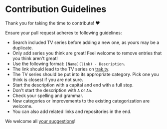 # Contribution Guidelines

Thank you for taking the time to contribute! ♥️

Ensure your pull request adheres to following guidelines:

- Search included TV series before adding a new one, as yours may be a duplicate.
- Only add series you think are great! Feel welcome to remove entries that you think aren't great!
- Use the following format: `[Name](link) - Description.`
- The link should lead to the TV series on [trak.tv](https://trakt.tv).
- The TV series should be put into its appropriate category. Pick one you think is closest if you are not sure.
- Start the description with a capital and end with a full stop.
- Don't start the description with `A` or `An`.
- Check your spelling and grammar.
- New categories or improvements to the existing categorization are welcome.
- You can also add related links and repositories in the end.

We welcome all [your suggestions](../../edit/master/README.md)!

